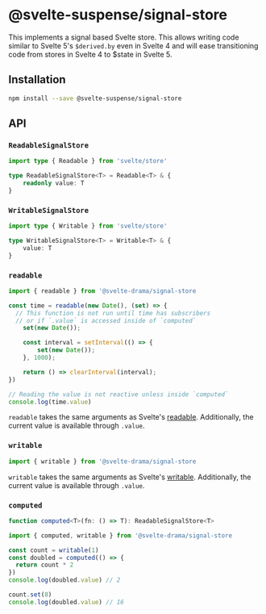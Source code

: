 # @svelte-suspense/signal-store

This implements a signal based Svelte store. This allows writing code similar to Svelte 5's `$derived.by` even in Svelte 4 and will ease transitioning code from stores in Svelte 4 to $state in Svelte 5.

## Installation

```bash
npm install --save @svelte-suspense/signal-store
```

## API

### `ReadableSignalStore`

```ts
import type { Readable } from 'svelte/store'

type ReadableSignalStore<T> = Readable<T> & {
	readonly value: T
}
```

### `WritableSignalStore`

```ts
import type { Writable } from 'svelte/store'

type WritableSignalStore<T> = Writable<T> & {
	value: T
}
```

### `readable`

```ts
import { readable } from '@svelte-drama/signal-store

const time = readable(new Date(), (set) => {
  // This function is not run until time has subscribers
  // or if `.value` is accessed inside of `computed`
	set(new Date());

	const interval = setInterval(() => {
		set(new Date());
	}, 1000);

	return () => clearInterval(interval);
})

// Reading the value is not reactive unless inside `computed`
console.log(time.value)
```

`readable` takes the same arguments as Svelte's [readable](https://svelte.dev/docs/svelte-store#readable). Additionally, the current value is available through `.value`.

### `writable`

```ts
import { writable } from '@svelte-drama/signal-store
```

`writable` takes the same arguments as Svelte's [writable](https://svelte.dev/docs/svelte-store#readable). Additionally, the current value is available through `.value`.

### `computed`

```ts
function computed<T>(fn: () => T): ReadableSignalStore<T>
```

```ts
import { computed, writable } from '@svelte-drama/signal-store

const count = writable(1)
const doubled = computed(() => {
  return count * 2
})
console.log(doubled.value) // 2

count.set(8)
console.log(doubled.value) // 16
```
